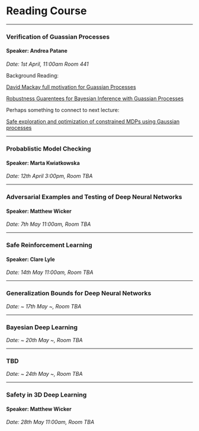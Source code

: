 # Reading Course
---------------------------------------------------------

### Verification of Guassian Processes
#### Speaker: Andrea Patane 
*Date: 1st April, 11:00am Room 441* 

Background Reading:

[David Mackay full motivation for Guassian Processes](http://inference.org.uk/mackay/gpB.pdf)

[Robustness Guarentees for Bayesian Inference with Guassian Processes](https://arxiv.org/pdf/1809.06452.pdf)


Perhaps something to connect to next lecture: 

[Safe exploration and optimization of constrained MDPs using Gaussian processes](https://www.aaai.org/ocs/index.php/AAAI/AAAI18/paper/view/17016/16233)

---------------------------------------------------------

### Probablistic Model Checking
#### Speaker: Marta Kwiatkowska
*Date: 12th April 3:00pm, Room TBA*

---------------------------------------------------------

### Adversarial Examples and Testing of Deep Neural Networks
#### Speaker: Matthew Wicker
*Date: 7th May 11:00am, Room TBA*  

---------------------------------------------------------

### Safe Reinforcement Learning
#### Speaker: Clare Lyle
*Date: 14th May 11:00am, Room TBA*

---------------------------------------------------------


### Generalization Bounds for Deep Neural Networks
*Date: ~ 17th May ~, Room TBA*

---------------------------------------------------------

### Bayesian Deep Learning 
*Date: ~ 20th May ~, Room TBA*

---------------------------------------------------------

### TBD
*Date: ~ 24th May ~, Room TBA*

---------------------------------------------------------

### Safety in 3D Deep Learning 
#### Speaker: Matthew Wicker
*Date: 28th May 11:00am, Room TBA*


